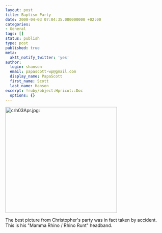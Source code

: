 ```yaml
---
layout: post
title: Baptism Party
date: 2000-04-03 07:04:35.000000000 +02:00
categories:
- General
tags: []
status: publish
type: post
published: true
meta:
  aktt_notify_twitter: 'yes'
author:
  login: shanson
  email: papascott-wp@gmail.com
  display_name: PapaScott
  first_name: Scott
  last_name: Hanson
excerpt: !ruby/object:Hpricot::Doc
  options: {}
---
```

<p><img src="http://www.papascott.de/wordpress/wp-content/uploads/2000/04/Dscn0007001.jpg" height="332" width="350" border="0" alt="crh03Apr.jpg: " /></p>
<p>The best picture from Christopher's party was in fact taken by accident. This is his "Mamma Rhino / Rhino Runt" headband.</p>
